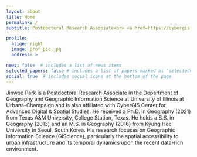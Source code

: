 ```yaml
---
layout: about
title: Home
permalink: /
subtitle: Postdoctoral Research Associate<br> <a href=https://cybergis.illinois.edu/>CyberGIS Center for Advanced Digital and Spatial Studies</a> <br> University of Illinois Urbana-Champaign

profile:
  align: right
  image: prof_pic.jpg
  address: >

news: false  # includes a list of news items
selected_papers: false # includes a list of papers marked as "selected={true}"
social: true  # includes social icons at the bottom of the page
---
```


Jinwoo Park is a Postdoctoral Research Associate in the Department of Geography and Geographic Information Science at University of Illinois at Urbana-Champaign and is also affiliated with CyberGIS Center for Advanced Digital & Spatial Studies. He received a Ph.D. in Geography (2021) from Texas A&M University, College Station, Texas. He holds a B.S. in Geography (2013) and an M.S. in Geography (2016) from Kyung Hee University in Seoul, South Korea. His research focuses on Geographic Information Science (GIScience), particularly the spatial accessibility to urban infrastructure and its temporal dynamics upon the recent data-rich environment. 

